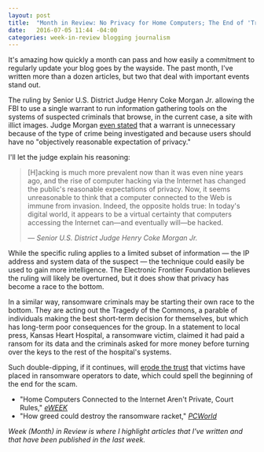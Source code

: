 ```yaml
---
layout: post
title:  "Month in Review: No Privacy for Home Computers; The End of 'Trustworthy' Ransomware?"
date:   2016-07-05 11:44 -04:00
categories: week-in-review blogging journalism
---
```


It's amazing how quickly a month can pass and how easily a commitment to regularly update your blog goes by the wayside. The past month, I've written more than a dozen articles, but two that deal with important events stand out.

The ruling by Senior U.S. District Judge Henry Coke Morgan Jr. allowing the FBI to use a single warrant to run information gathering tools on the systems of suspected criminals that browse, in the current case, a site with illict images. Judge Morgan [even stated](http://www.eweek.com/security/home-computers-connected-to-the-internet-arent-private-court-rules.html) that a warrant is unnecessary because of the type of crime being investigated and because users should have no "objectively reasonable expectation of privacy."

I'll let the judge explain his reasoning:

> [H]acking is much more prevalent now than it was even nine years ago, and the rise of computer hacking via the Internet has changed the public's reasonable expectations of privacy. Now, it seems unreasonable to think that a computer connected to the Web is immune from invasion. Indeed, the opposite holds true: In today's digital world, it appears to be a virtual certainty that computers accessing the Internet can—and eventually will—be hacked.
>
> &mdash; <cite>Senior U.S. District Judge Henry Coke Morgan Jr.</cite>

While the specific ruling applies to a limited subset of information &mdash; the IP address and system data of the suspect &mdash; the technique could easily be used to gain more intelligence. The Electronic Frontier Foundation believes the ruling will likely be overturned, but it does show that privacy has become a race to the bottom.

In a similar way, ransomware criminals may be starting their own race to the bottom. They are acting out the Tragedy of the Commons, a parable of individuals making the best short-term decision for themselves, but which has long-term poor consequences for the group. In a statement to local press, Kansas Heart Hospital, a ransomware victim, claimed it had paid a ransom for its data and the criminals asked for more money before turning over the keys to the rest of the hospital's systems.

Such double-dipping, if it continues, will [erode the trust](http://www.pcworld.com/article/3083772/security/how-greed-could-destroy-the-ransomware-racket.html) that victims have placed in ransomware operators to date, which could spell the beginning of the end for the scam.

- "Home Computers Connected to the Internet Aren't Private, Court Rules," [*eWEEK*](http://www.eweek.com/security/home-computers-connected-to-the-internet-arent-private-court-rules.html)
- "How greed could destroy the ransomware racket," [*PCWorld*](http://www.pcworld.com/article/3083772/security/how-greed-could-destroy-the-ransomware-racket.html)

*Week (Month) in Review is where I highlight articles that I've written and that have been published in the last week.*
